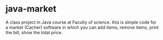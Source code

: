 # java-market
A class project in Java course at Faculty of science. this is simple code for a market (Cacher) software in which you can add items, remove items, print the bill, show the total price.  
